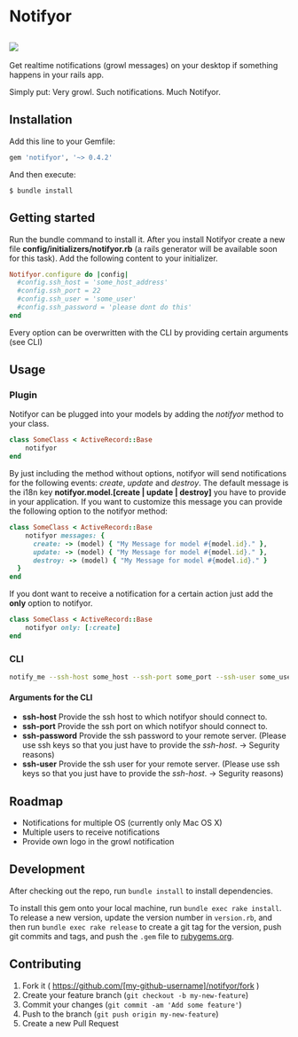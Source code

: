 # Notifyor
## [![](http://i.imgur.com/FrRacwt.png)]()
Get realtime notifications (growl messages) on your desktop if something happens in your rails app.

Simply put:
Very growl. Such notifications. Much Notifyor.

## Installation

Add this line to your Gemfile:

```ruby
gem 'notifyor', '~> 0.4.2'
```

And then execute:

    $ bundle install

## Getting started
Run the bundle command to install it.
After you install Notifyor create a new file **config/initializers/notifyor.rb** (a rails generator will be available soon for this task). Add the following content to your initializer.
```ruby
Notifyor.configure do |config|
  #config.ssh_host = 'some_host_address'
  #config.ssh_port = 22
  #config.ssh_user = 'some_user'
  #config.ssh_password = 'please dont do this'
end
```
Every option can be overwritten with the CLI by providing certain arguments (see CLI) 

## Usage

### Plugin
Notifyor can be plugged into your models by adding the *notifyor* method to your class.
```ruby
class SomeClass < ActiveRecord::Base
    notifyor
end
```
By just including the method without options, notifyor will send notifications for the following events: *create*, *update* and *destroy*. The default message is the i18n key **notifyor.model.[create | update | destroy]** you have to provide in your application.
If you want to customize this message you can provide the following option to the notifyor method:
```ruby
class SomeClass < ActiveRecord::Base
    notifyor messages: {
      create: -> (model) { "My Message for model #{model.id}." },
      update: -> (model) { "My Message for model #{model.id}." },
      destroy: -> (model) { "My Message for model #{model.id}." }
  }
end 
```

If you dont want to receive a notification for a certain action just add the **only** option to notifyor.
```ruby
class SomeClass < ActiveRecord::Base
    notifyor only: [:create]
end 
```
### CLI
```bash
notify_me --ssh-host some_host --ssh-port some_port --ssh-user some_user --ssh-password some_password
```
#### Arguments for the CLI
 - **ssh-host** Provide the ssh host to which notifyor should connect to.
 - **ssh-port** Provide the ssh port on which notifyor should connect to.
 - **ssh-password** Provide the ssh password to your remote server. (Please use ssh keys so that you just have to provide the *ssh-host*. -> Segurity reasons)
 - **ssh-user** Provide the ssh user for your remote server. (Please use ssh keys so that you just have to provide the *ssh-host*. -> Segurity reasons)

## Roadmap
- Notifications for multiple OS (currently only Mac OS X)
- Multiple users to receive notifications
- Provide own logo in the growl notification

## Development

After checking out the repo, run `bundle install` to install dependencies. 

To install this gem onto your local machine, run `bundle exec rake install`. To release a new version, update the version number in `version.rb`, and then run `bundle exec rake release` to create a git tag for the version, push git commits and tags, and push the `.gem` file to [rubygems.org](https://rubygems.org).

## Contributing

1. Fork it ( https://github.com/[my-github-username]/notifyor/fork )
2. Create your feature branch (`git checkout -b my-new-feature`)
3. Commit your changes (`git commit -am 'Add some feature'`)
4. Push to the branch (`git push origin my-new-feature`)
5. Create a new Pull Request